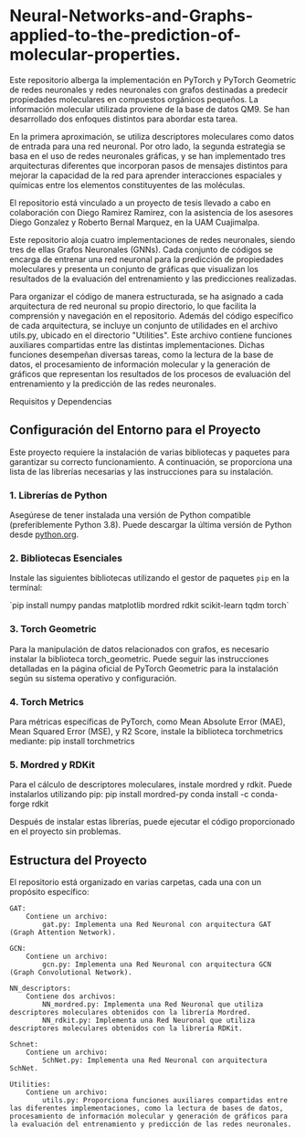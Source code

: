 # Neural-Networks-and-Graphs-applied-to-the-prediction-of-molecular-properties.
Este repositorio alberga la implementación en PyTorch y PyTorch Geometric de redes neuronales y redes neuronales con grafos destinadas a predecir propiedades moleculares en compuestos orgánicos pequeños. La información molecular utilizada proviene de la base de datos QM9. Se han desarrollado dos enfoques distintos para abordar esta tarea.

En la primera aproximación, se utiliza descriptores moleculares como datos de entrada para una red neuronal. Por otro lado, la segunda estrategia se basa en el uso de redes neuronales gráficas, y se han implementado tres arquitecturas diferentes que incorporan pasos de mensajes distintos para mejorar la capacidad de la red para aprender interacciones espaciales y químicas entre los elementos constituyentes de las moléculas.

El repositorio está vinculado a un proyecto de tesis llevado a cabo en colaboración con Diego Ramirez Ramirez, con la asistencia de los asesores Diego Gonzalez y Roberto Bernal Marquez, en la UAM Cuajimalpa.

Este repositorio aloja cuatro implementaciones de redes neuronales, siendo tres de ellas Grafos Neuronales (GNNs). Cada conjunto de códigos se encarga de entrenar una red neuronal para la predicción de propiedades moleculares y presenta un conjunto de gráficas que visualizan los resultados de la evaluación del entrenamiento y las predicciones realizadas.

Para organizar el código de manera estructurada, se ha asignado a cada arquitectura de red neuronal su propio directorio, lo que facilita la comprensión y navegación en el repositorio. Además del código específico de cada arquitectura, se incluye un conjunto de utilidades en el archivo utils.py, ubicado en el directorio "Utilities". Este archivo contiene funciones auxiliares compartidas entre las distintas implementaciones. Dichas funciones desempeñan diversas tareas, como la lectura de la base de datos, el procesamiento de información molecular y la generación de gráficos que representan los resultados de los procesos de evaluación del entrenamiento y la predicción de las redes neuronales.

Requisitos y Dependencias

## Configuración del Entorno para el Proyecto

Este proyecto requiere la instalación de varias bibliotecas y paquetes para garantizar su correcto funcionamiento. A continuación, se proporciona una lista de las librerías necesarias y las instrucciones para su instalación.

### 1. Librerías de Python

Asegúrese de tener instalada una versión de Python compatible (preferiblemente Python 3.8). Puede descargar la última versión de Python desde [python.org](https://www.python.org/downloads/).

### 2. Bibliotecas Esenciales

Instale las siguientes bibliotecas utilizando el gestor de paquetes `pip` en la terminal:


\`pip install numpy pandas matplotlib mordred rdkit scikit-learn tqdm torch\`
### 3. Torch Geometric

Para la manipulación de datos relacionados con grafos, es necesario instalar la biblioteca torch_geometric. Puede seguir las instrucciones detalladas en la página oficial de PyTorch Geometric para la instalación según su sistema operativo y configuración.
### 4. Torch Metrics

Para métricas específicas de PyTorch, como Mean Absolute Error (MAE), Mean Squared Error (MSE), y R2 Score, instale la biblioteca torchmetrics mediante:
pip install torchmetrics
### 5. Mordred y RDKit

Para el cálculo de descriptores moleculares, instale mordred y rdkit. Puede instalarlos utilizando pip:
pip install mordred-py
conda install -c conda-forge rdkit

Después de instalar estas librerías, puede ejecutar el código proporcionado en el proyecto sin problemas.

## Estructura del Proyecto
El repositorio está organizado en varias carpetas, cada una con un propósito específico:

    GAT:
        Contiene un archivo:
            gat.py: Implementa una Red Neuronal con arquitectura GAT (Graph Attention Network).

    GCN:
        Contiene un archivo:
            gcn.py: Implementa una Red Neuronal con arquitectura GCN (Graph Convolutional Network).

    NN_descriptors:
        Contiene dos archivos:
            NN_mordred.py: Implementa una Red Neuronal que utiliza descriptores moleculares obtenidos con la librería Mordred.
            NN_rdkit.py: Implementa una Red Neuronal que utiliza descriptores moleculares obtenidos con la librería RDKit.

    Schnet:
        Contiene un archivo:
            SchNet.py: Implementa una Red Neuronal con arquitectura SchNet.

    Utilities:
        Contiene un archivo:
            utils.py: Proporciona funciones auxiliares compartidas entre las diferentes implementaciones, como la lectura de bases de datos, procesamiento de información molecular y generación de gráficos para la evaluación del entrenamiento y predicción de las redes neuronales.
